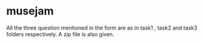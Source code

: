 # musejam
All the three question mentioned in the form are as in task1 , task2 and task3 folders respectively. A zip file is also given. 
